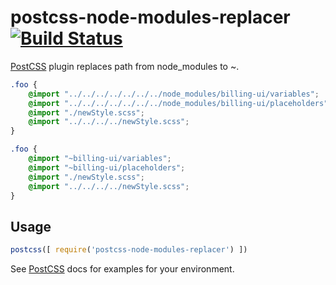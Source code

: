 # postcss-node-modules-replacer [![Build Status][ci-img]][ci]

[PostCSS] plugin replaces path from node_modules to ~.

[PostCSS]: https://github.com/postcss/postcss
[ci-img]:  https://travis-ci.org/dichuvichkin/postcss-node-modules-replacer.svg
[ci]:      https://travis-ci.org/dichuvichkin/postcss-node-modules-replacer

```scss
.foo {
    @import "../../../../../../../node_modules/billing-ui/variables";
    @import "../../../../../../../node_modules/billing-ui/placeholders";
    @import "./newStyle.scss";
    @import "../../../../newStyle.scss";
}
```

```scss
.foo {
    @import "~billing-ui/variables";
    @import "~billing-ui/placeholders";
    @import "./newStyle.scss";
    @import "../../../../newStyle.scss";
}
```

## Usage

```js
postcss([ require('postcss-node-modules-replacer') ])
```

See [PostCSS] docs for examples for your environment.
